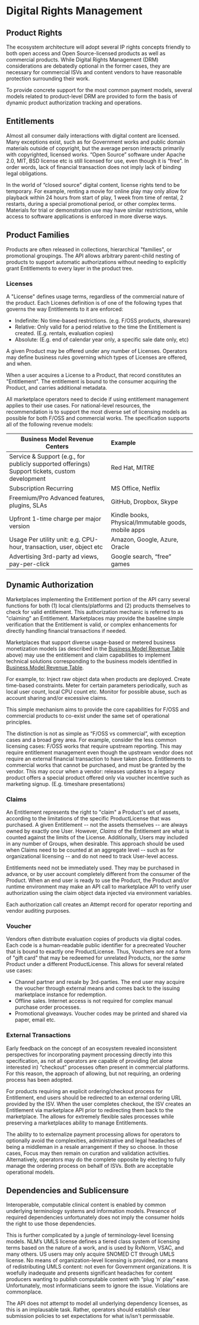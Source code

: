 # Digital Rights Management

## Product Rights
The ecosystem architecture will adopt several IP rights concepts friendly to both open access and Open Source-licensed products as well as commercial products. While Digital Rights Management (DRM) considerations are debatedly optional in the former cases, they are necessary for commercial ISVs and content vendors to have reasonable protection surrounding their work.

To provide concrete support for the most common payment models, several models related to product-level DRM are provided to form the basis of dynamic product authorization tracking and operations.

## Entitlements
Almost all consumer daily interactions with digital content are licensed. Many exceptions exist, such as for Government works and public domain materials outside of copyright, but the average person interacts primarily with copyrighted, licensed works. “Open Source” software under Apache 2.0, MIT, BSD license etc is still licensed for use, even though it is “free”. In order words, lack of financial transaction does not imply lack of binding legal obligations.

In the world of “closed source” digital content, license rights tend to be temporary. For example, renting a movie for online play may only allow for playback within 24 hours from start of play, 1 week from time of rental, 2 restarts, during a special promotional period, or other complex terms. Materials for trial or demonstration use may have similar restrictions, while access to software applications is enforced in more diverse ways. 

## Product Families
Products are often released in collections, hierarchical "families", or promotional groupings. The API allows arbitrary parent-child nesting of products to support automatic authorizations without needing to explicitly grant Entitlements to every layer in the product tree.

### Licenses

A "License" defines usage terms, regardless of the commercial nature of the product. Each Licenes definition is of one of the following types that governs the way Entitlements to it are enforced:

- Indefinite: No time-based restrictions. (e.g. F/OSS products, shareware)
- Relative: Only valid for a period relative to the time the Entitlement is created. (E.g. rentals, evaluation copies)
- Absolute: (E.g. end of calendar year only, a specific sale date only, etc)

A given Product may be offered under any number of Licenses. Operators may define business rules governing which types of Licenses are offered, and when.

When a user acquires a License to a Product, that record constitutes an "Entitlement". The entitlement is bound to the consumer acquiring the Product, and carries additional metadata.

All marketplace operators need to decide if using entitlement management applies to their use cases. For national-level resources, the recommendation is to support the most diverse set of licensing models as possible for both F/OSS and commercial works. The specification supports all of the following revenue models:



| <content id="table">Business Model Revenue Centers<content>        | Example           |
| ------------------ |:-----------------------|
|Service & Support (e.g., for publicly supported offerings) Support tickets, custom development|Red Hat, MITRE
|Subscription Recurring | MS Office, Netflix
| Freemium/Pro Advanced features, plugins, SLAs |GitHub, Dropbox, Skype
| Upfront 1-time charge per major version | Kindle books, Physical/Immutable goods, mobile apps
| Usage Per utility unit: e.g. CPU-hour, transaction, user, object etc | Amazon, Google, Azure, Oracle
| Advertising 3rd-party ad views, pay-per-click | Google search, “free” games

## Dynamic Authorization
Marketplaces implementing the Entitlement portion of the API carry several functions for both (1) local clients/platforms and (2) products themselves to check for valid entitlement. This authorization mechanic is referred to as "claiming" an Entitlement. Marketplaces may provide the baseline simple verification that the Entitlement is valid, or complex enhancements for directly handling financial transactions if needed.

Marketplaces that support diverse usage-based or metered business monetization models (as described in the [Business Model Revenue Table](DigitalRightsManagement.md#table) above) may use the entitlement and claim capabilities to implement technical solutions corresponding to the business models identified in  [Business Model Revenue Table](DigitalRightsManagement.md#table). 

For example, to: Inject raw object data when products are deployed. Create time-based constraints.
Meter for certain parameters periodically, such as local user count, local CPU count etc. Monitor for possible abuse, such as account sharing and/or excessive claims.

This simple mechanism aims to provide the core capabilities for F/OSS and commercial products to co-exist under the same set of operational principles.

The distinction is not as simple as “F/OSS vs commercial”, with exception cases and a broad grey area. For example, consider the less common licensing cases:
F/OSS works that require upstream reporting. This may require entitlement management even though the upstream vendor does not require an external financial transaction to have taken place.
Entitlements to commercial works that cannot be purchased, and must be granted by the vendor. This may occur when a vendor:
releases updates to a legacy product
offers a special product offered only via voucher
incentive such as marketing signup. (E.g. timeshare presentations)    

### Claims

An Entitlement represents the right to "claim" a Product's set of assets, according to the limitations of the specific ProductLicense that was purchased. A given Entitlement -- not the assets themselves -- are always owned by exactly one User. However, _Claims_ of the Entitlement are what is counted against the limits of the License. Additionally, Users may included in any number of Groups, when desirable. This approach should be used when Claims need to be counted at an aggregate level -- such as for organizational licensing -- and do not need to track User-level access.

Entitlements need not be immediately used. They may be purchased in advance, or by user account completely different from the consumer of the Product. When an end user is ready to use the Product, the Product and/or runtime environment may make an API call to marketplace API to verify user authorization using the claim object data injected via environment variables.

Each authorization call creates an Attempt record for operator reporting and vendor auditing purposes.

### Voucher
Vendors often distribute evaluation copies of products via digital codes. Each code is a human-readable public identifier for a precreated Voucher that is bound to exactly one ProductLicense. Thus, Vouchers are *not* a form of "gift card" that may be redeemed for unrelated Products, nor the _same_ Product under a different ProductLicense. This allows for several related use cases:

- Channel partner and resale by 3rd-parties. The end user may acquire the voucher through external means and comes back to the issuing marketplace instance for redemption.
- Offline sales. Internet access is not required for complex manual purchase order processes.
- Promotional giveaways. Voucher codes may be printed and shared via paper, email etc.





### External Transactions
Early feedback on the concept of an ecosystem revealed inconsistent perspectives for incorporating payment processing directly into this specification, as not all operators are capable of providing (let alone interested in) “checkout” processes often present in commercial platforms. For this reason, the approach of allowing, but not requiring, an ordering process has been adopted.

For products requiring an explicit ordering/checkout process for Entitlement, end users should be redirected to an external ordering URL provided by the ISV. When the user completes checkout, the ISV creates an Entitlement via marketplace API prior to redirecting them back to the marketplace. The allows for extremely flexible sales processes while preserving a marketplaces ability to manage Entitlements.

The ability to to externalize payment processing allows for operators to optionally avoid the complexities, administrative and legal headaches of being a middleman in a resale arrangement if they so choose. In those cases, Focus may then remain on curation and validation activities. Alternatively, operators may do the complete opposite by electing to fully manage the ordering process on behalf of ISVs. Both are acceptable operational models.


## Dependencies and Sublicensure
Interoperable, computable clinical content is enabled by common underlying terminology systems and information models. Presence of required dependencies unfortunately does not imply the consumer holds the right to use those dependencies.

This is further complicated by a jungle of terminology-level licensing models. NLM’s UMLS license defines a tiered class system of licensing terms based on the nature of a work, and is used by RxNorm, VSAC, and many others. US users may only acquire SNOMED CT through UMLS license. No means of organization-level licensing is provided, nor a means of redistributing UMLS content: not even for Government organizations. It is woefully inadequate and presents significant headaches for content producers wanting to publish computable content with “plug ‘n’ play” ease. Unfortunately, most informaticians seem to ignore the issue. Violations are commonplace.

The API does not attempt to model all underlying dependency licenses, as this is an implausable task. Rather, operators should establish clear submission policies to set expectations for what is/isn't permissable.

